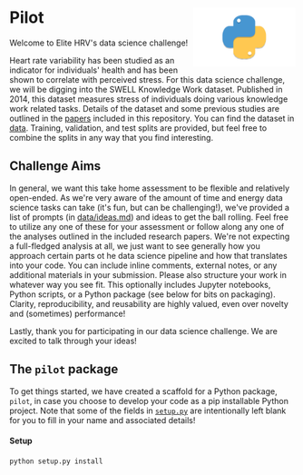 <h1>Pilot<img src='https://github.com/Elite-HRV/pilot/blob/main/img/snek.png' align='right' width='180' height='104'></h1>

Welcome to Elite HRV's data science challenge!

Heart rate variability has been studied as an indicator for individuals' health and has been shown to correlate with perceived stress. For this data science challenge, we will be digging into the SWELL Knowledge Work dataset. Published in 2014, this dataset measures stress of individuals doing various knowledge work related tasks. Details of the dataset and some previous studies are outlined in the [papers](data/papers) included in this repository. You can find the dataset in [data](data). Training, validation, and test splits are provided, but feel free to combine the splits in any way that you find interesting. 


## Challenge Aims
In general, we want this take home assessment to be flexible and relatively open-ended. As we're very aware of the amount of time and energy data science tasks can take (it's fun, but can be challenging!), we've provided a list of prompts (in [data/ideas.md](data/ideas.md)) and ideas to get the ball rolling. Feel free to utilize any one of these for your assessment or follow along any one of the analyses outlined in the included research papers. We're not expecting a full-fledged analysis at all, we just want to see generally how you approach certain parts ot he data science pipeline and how that translates into your code. You can include inline comments, external notes, or any additional materials in your submission. Please also structure your work in whatever way you see fit. This optionally includes Jupyter notebooks, Python scripts, or a Python package (see below for bits on packaging). Clarity, reproducibility, and reusability are highly valued, even over novelty and (sometimes) performance!


Lastly, thank you for participating in our data science challenge. We are excited to talk through your ideas!


## The `pilot` package

To get things started, we have created a scaffold for a Python package, `pilot`, in case you choose to develop your code as a pip installable Python project. Note that some of the fields in [`setup.py`](setup.py) are intentionally left blank for you to fill in your name and associated details!

#### Setup

```
python setup.py install
```
